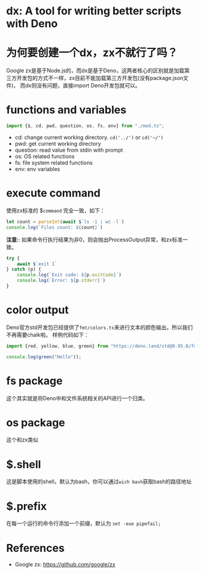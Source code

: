 dx: A tool for writing better scripts with Deno
==========================================

# 为何要创建一个dx，zx不就行了吗？

Google zx是基于Node.js的，而dx是基于Deno，这两者核心的区别就是加载第三方开发包的方式不一样，zx目前不能加载第三方开发包(没有package.json文件)， 而dx则没有问题，直接import Deno开发包就可以。

# functions and variables

```typescript
import {$, cd, pwd, question, os, fs, env} from "./mod.ts";
```

* cd: change current working directory. `cd('../')` or `cd('~/')`
* pwd: get current working directory
* question: read value from stdin with prompt
* os: OS related functions
* fs: file system related functions
* env: env variables

# execute command

使用zx标准的 $`command` 完全一致，如下：

```typescript
let count = parseInt(await $`ls -1 | wc -l`)
console.log(`Files count: ${count}`)
```

**注意:**: 如果命令行执行结果为非0，则会抛出ProcessOutput异常，和zx标准一致。

```typescript
try {
    await $`exit 1`
} catch (p) {
    console.log(`Exit code: ${p.exitCode}`)
    console.log(`Error: ${p.stderr}`)
}
```

# color output

Deno官方std开发包已经提供了`fmt/colors.ts`来进行文本的颜色输出，所以我们不再需要chalk啦。 样例代码如下：

```typescript
import {red, yellow, blue, green} from "https://deno.land/std@0.95.0/fmt/colors.ts";

console.log(green("Hello"));
```

# fs package

这个其实就是将Deno中和文件系统相关的API进行一个归类。

# os package

这个和zx类似

# $.shell

这是脚本使用的shell，默认为bash，你可以通过`wich bash`获取bash的路径地址

# $.prefix

在每一个运行的命令行添加一个前缀，默认为 `set -euo pipefail;`


# References

* Google zx: https://github.com/google/zx
